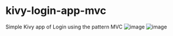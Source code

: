 # kivy-login-app-mvc
 Simple Kivy app of Login using the pattern MVC
![image](https://user-images.githubusercontent.com/87552609/145723692-77a0e308-2397-49cc-baea-dabe5c8aaafe.png)
![image](https://user-images.githubusercontent.com/87552609/145723703-5359ffe8-3f53-4a55-93ad-ff32341fae15.png)
